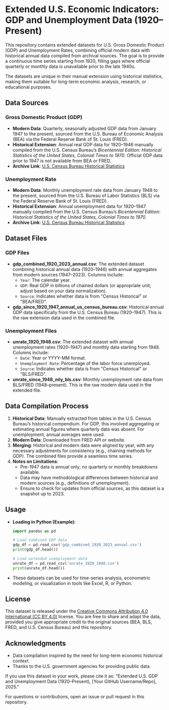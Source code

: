   # Extended U.S. Economic Indicators: GDP and Unemployment Data (1920–Present)

This repository contains extended datasets for U.S. Gross Domestic Product (GDP) and Unemployment Rates, combining official modern data with historical annual data compiled from archival sources. The goal is to provide a continuous time series starting from 1920, filling gaps where official quarterly or monthly data is unavailable prior to the late 1940s.

The datasets are unique in their manual extension using historical statistics, making them suitable for long-term economic analysis, research, or educational purposes.

## Data Sources

### Gross Domestic Product (GDP)
- **Modern Data**: Quarterly, seasonally adjusted GDP data from January 1947 to the present, sourced from the U.S. Bureau of Economic Analysis (BEA) via the Federal Reserve Bank of St. Louis (FRED).
- **Historical Extension**: Annual real GDP data for 1920–1946 manually compiled from the U.S. Census Bureau’s *Bicentennial Edition: Historical Statistics of the United States, Colonial Times to 1970*. Official GDP data prior to 1947 is not available from BEA or FRED.
- **Archive Link**: [U.S. Census Bureau Historical Statistics](https://www.census.gov/library/publications/1975/compendia/hist_stats_colonial-1970.html)

### Unemployment Rate
- **Modern Data**: Monthly unemployment rate data from January 1948 to the present, sourced from the U.S. Bureau of Labor Statistics (BLS) via the Federal Reserve Bank of St. Louis (FRED).
- **Historical Extension**: Annual unemployment data for 1920–1947 manually compiled from the U.S. Census Bureau’s *Bicentennial Edition: Historical Statistics of the United States, Colonial Times to 1970*.
- **Archive Link**: [U.S. Census Bureau Historical Statistics](https://www.census.gov/library/publications/1975/compendia/hist_stats_colonial-1970.html)

## Dataset Files

### GDP Files
- **gdp_combined_1920_2023_annual.csv**: The extended dataset combining historical annual data (1920–1946) with annual aggregates from modern sources (1947–2023). Columns include:
  - `Year`: The calendar year.
  - `GDP`: Real GDP in billions of chained dollars (or appropriate unit; adjust based on your data normalization).
  - `Source`: Indicates whether data is from "Census Historical" or "BEA/FRED".
- **gdp_since_1920_1947_annual_us_census_bureau.csv**: Historical annual GDP data specifically from the U.S. Census Bureau (1920–1947). This is the raw extension data used in the combined file.

### Unemployment Files
- **unrate_1920_1948.csv**: The extended dataset with annual unemployment rates (1920–1947) and monthly data starting from 1948. Columns include:
  - `Date`: Year or YYYY-MM format.
  - `Unemployment Rate`: Percentage of the labor force unemployed.
  - `Source`: Indicates whether data is from "Census Historical" or "BLS/FRED".
- **unrate_since_1948_mly_bls.csv**: Monthly unemployment rate data from BLS/FRED (1948–present). This is the raw modern data used in the extended file.

## Data Compilation Process
1. **Historical Data**: Manually extracted from tables in the U.S. Census Bureau’s historical compendium. For GDP, this involved aggregating or estimating annual figures where quarterly data was absent. For unemployment, annual averages were used.
2. **Modern Data**: Downloaded from FRED API or website.
3. **Merging**: Historical and modern data were aligned by year, with any necessary adjustments for consistency (e.g., chaining methods for GDP). The combined files provide a seamless time series.
4. **Notes on Limitations**:
   - Pre-1947 data is annual only; no quarterly or monthly breakdowns available.
   - Data may have methodological differences between historical and modern sources (e.g., definitions of unemployment).
   - Ensure to check for updates from official sources, as this dataset is a snapshot up to 2023.

## Usage
- **Loading in Python (Example)**:
  ```python
  import pandas as pd

  # Load combined GDP data
  gdp_df = pd.read_csv('gdp_combined_1920_2023_annual.csv')
  print(gdp_df.head())

  # Load extended unemployment data
  unrate_df = pd.read_csv('unrate_1920_1948.csv')
  print(unrate_df.head())
  ```
- These datasets can be used for time-series analysis, econometric modeling, or visualization in tools like Excel, R, or Python.

## License
This dataset is released under the [Creative Commons Attribution 4.0 International (CC BY 4.0)](https://creativecommons.org/licenses/by/4.0/) license. You are free to share and adapt the data, provided you give appropriate credit to the original sources (BEA, BLS, FRED, and U.S. Census Bureau) and this repository.

## Acknowledgments
- Data compilation inspired by the need for long-term economic historical context.
- Thanks to the U.S. government agencies for providing public data.

If you use this dataset in your work, please cite it as: "Extended U.S. GDP and Unemployment Data (1920–Present), [Your GitHub Username/Repo], 2025."

For questions or contributions, open an issue or pull request in this repository.
